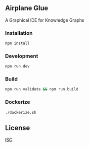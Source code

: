 ## Airplane Glue

A Graphical IDE for Knowledge Graphs

### Installation
```bash
npm install
```

### Development

```bash
npm run dev
```

### Build

```bash
npm run validate && npm run build
```

### Dockerize
```bash
./dockerize.sh
```

## License
[ISC](https://opensource.org/licenses/ISC)
